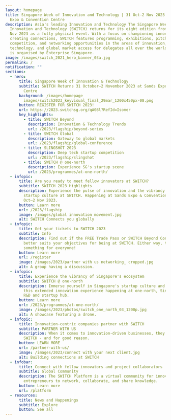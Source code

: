 ```yaml
---
layout: homepage
title: Singapore Week of Innovation and Technology | 31 Oct–2 Nov 2023 | Sands
  Expo & Convention Centre
description: Asia's leading Innovation and Technology The Singapore Week of
  Innovation and Technology (SWITCH) returns for its eight edition from 31 Oct–2
  Nov 2023 as a fully physical event. With a focus on championing innovation and
  creating connections, SWITCH features programming, exhibitions, pitching
  competition, and networking opportunities in the areas of innovation,
  technology, and global market access for delegates all over the world. SWITCH
  is organised by Enterprise Singapore.
image: /images/switch_2021_hero_banner_03a.jpg
permalink: /
notification: ""
sections:
  - hero:
      title: Singapore Week of Innovation & Technology
      subtitle: SWITCH Returns 31 October–2 November 2023 at Sands Expo & Convention
        Centre
      background: /images/homepage
        images/switch2023_keyvisual_final_29mar_1200x450px-08.png
      button: REGISTER FOR SWITCH 2023!
      url: https://2023.switchsg.org/qA08l?RefId=Isomer
      key_highlights:
        - title: SWITCH Beyond
          description: Innovation & Technology Trends
          url: /2023/flagship/beyond-series
        - title: SWITCH Global
          description: Gateway to global markets
          url: /2023/flagship/global-conference
        - title: SLINGSHOT 2023
          description: Deep tech startup competition
          url: /2023/flagship/slingshot
        - title: SWITCH @ one-north
          description: Experience SG's startup scene
          url: /2023/programmes/at-one-north/
  - infopic:
      title: Are you ready to meet fellow innovators at SWITCH?
      subtitle: SWITCH 2023 Highlights
      description: Experience the pulse of innovation and the vibrancy of global
        startup culture at SWITCH. Happening at Sands Expo & Convention from 31
        Oct–2 Nov 2023.
      button: Learn more
      url: /2023/flagship
      image: /images/global innovation movement.jpg
      alt: SWITCH Connects you globally
  - infopic:
      title: Get your tickets to SWITCH 2023
      subtitle: Info
      description: Find out if the FREE Trade Pass or SWITCH Beyond Conference Pass
        better suits your objectives for being at SWITCH. Either way, there's
        something for everyone!
      button: Learn more
      url: /register
      image: /images/2023/partner with us networking_ cropped.jpg
      alt: A group having a discussion.
  - infopic:
      title: Experience the vibrancy of Singapore's ecosystem
      subtitle: SWITCH @ one-north
      description: Immerse yourself in Singapore's startup culture and community at
        this extended innovation experience happening at one-north, Singapore's
        R&D and startup hub.
      button: Learn more
      url: /2023/programmes/at-one-north/
      image: /images/2023/photos/switch_one_north_03_1200p.jpg
      alt: A showcase featuring a drone.
  - infopic:
      title: Innovation-centric companies partner with SWITCH
      subtitle: PARTNER WITH US
      description: When it comes to innovation-driven businesses, they partner with
        SWITCH - and for good reason.
      button: LEARN MORE
      url: /partner-with-us/
      image: /images/2023/connect with your next client.jpg
      alt: Building connections at SWITCH
  - infobar:
      title: Connect with fellow innovators and project collaborators
      subtitle: Global Community
      description: The SWITCH Platform is a virtual community for innovators and
        entrepreneurs to network, collaborate, and share knowledge.
      button: Learn more
      url: /platform
  - resources:
      title: News and Happenings
      subtitle: Explore
      button: See all
---
```

